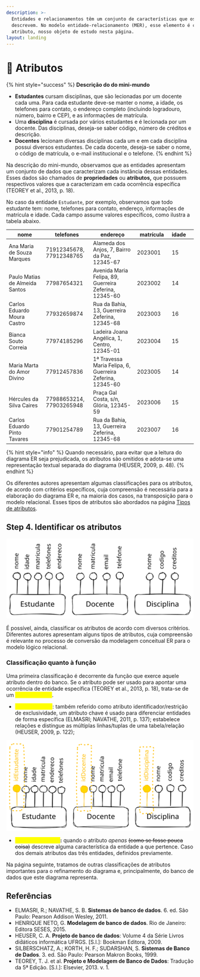 ```yaml
---
description: >-
  Entidades e relacionamentos têm um conjunto de características que os
  descrevem. No modelo entidade-relacionamento (MER), esse elemento é chamado de
  atributo, nosso objeto de estudo nesta página.
layout: landing
---
```


# 💪 Atributos

{% hint style="success" %}
**Descrição do do mini-mundo**

* **Estudantes** cursam disciplinas, que são lecionadas por um docente cada uma. Para cada estudante deve-se manter o nome, a idade, os telefones para contato, o endereço completo (incluindo logradouro, número, bairro e CEP), e as informações de matrícula.&#x20;
* Uma **disciplina** é cursada por vários estudantes e é lecionada por um docente. Das disciplinas, deseja-se saber código, número de créditos e descrição.
* **Docentes** lecionam diversas disciplinas cada um e em cada disciplina possui diversos estudantes. De cada docente, deseja-se saber o nome, o código de matrícula, o e-mail institucional e o telefone.
{% endhint %}

Na descrição do mini-mundo, observamos que as entidades apresentam um conjunto de dados que caracterizam cada instância dessas entidades. Esses dados são chamados de **propriedades** ou **atributos,** que possuem respectivos valores que a caracterizam em cada ocorrência específica (TEOREY et al., 2013, p. 18).

No caso da entidade `Estudante`, por exemplo, observamos que todo estudante tem: nome, telefones para contato, endereço, informações de matrícula e idade. Cada campo assume valores específicos, como ilustra a tabela abaixo.

<table><thead><tr><th width="185">nome</th><th width="148">telefones</th><th width="250">endereço</th><th width="135.33333333333331">matrícula</th><th data-type="number">idade</th><th data-hidden data-type="users" data-multiple></th></tr></thead><tbody><tr><td>Ana Maria de Souza Marques</td><td>71912345678, 77912348765</td><td>Alameda dos Anjos, 7, Bairro da Paz, 12345-67</td><td>2023001</td><td>15</td><td></td></tr><tr><td>Paulo Matias de Almeida Santos</td><td>77987654321</td><td>Avenida Maria Felipa, 89, Guerreira Zeferina, 12345-60</td><td>2023002</td><td>14</td><td></td></tr><tr><td>Carlos Eduardo Moura Castro</td><td>77932659874</td><td>Rua da Bahia, 13, Guerreira Zeferina, 12345-68</td><td>2023003</td><td>16</td><td></td></tr><tr><td>Bianca Souto Correia</td><td>77974185296</td><td>Ladeira Joana Angélica, 1, Centro, 12345-01</td><td>2023004</td><td>15</td><td></td></tr><tr><td>Maria Marta do Amor Divino</td><td>77912457836</td><td>1ª Travessa Maria Felipa, 6, Guerreira Zeferina, 12345-60 </td><td>2023005</td><td>14</td><td></td></tr><tr><td>Hércules da Silva Caires</td><td>77988653214, 77903265948</td><td>Praça Gal Costa, s/n, Glória, 12345-59</td><td>2023006</td><td>15</td><td></td></tr><tr><td>Carlos Eduardo Pinto Tavares</td><td>77901254789</td><td>Rua da Bahia, 13, Guerreira Zeferina, 12345-68</td><td>2023007</td><td>16</td><td></td></tr></tbody></table>

{% hint style="info" %}
Quando necessário, para evitar que a leitura do diagrama ER seja prejudicada, os atributos são omitidos e adota-se uma representação textual separada do diagrama (HEUSER, 2009, p. 48).
{% endhint %}

Os diferentes autores apresentam algumas classificações para os atributos, de acordo com critérios específicos, cuja compreensão é necessária para a elaboração do diagrama ER e, na maioria dos casos, na transposição para o modelo relacional. Esses tipos de atributos são abordados na página [Tipos de atributos](tipos-de-atributos.md).



## Step 4. Identificar os atributos

<img src="../../../.gitbook/assets/file.excalidraw (4) (1) (1).svg" alt="" class="gitbook-drawing">

É possível, ainda, classificar os atributos de acordo com diversos critérios. Diferentes autores apresentam alguns tipos de atributos, cuja compreensão é relevante no processo de conversão da modelagem conceitual ER para o modelo lógico relacional.&#x20;

### Classificação quanto à função

Uma primeira classificação é decorrente da função que exerce aquele atributo dentro do banco. Se o atributo pode ser usado para apontar uma ocorrência de entidade específica (TEOREY et al., 2013, p. 18), trata-se de um <mark style="color:yellow;">**atributo chave**</mark>.&#x20;

* <mark style="color:yellow;background-color:yellow;">**Atributo chave**</mark>: também referido como atributo identificador/restrição de exclusividade, um atributo chave é usado para diferenciar entidades de forma específica (ELMASRI; NAVATHE, 2011, p. 137); estabelece relações e distingue as múltiplas linhas/tuplas de uma tabela/relação (HEUSER, 2009, p. 122);&#x20;

<img src="../../../.gitbook/assets/file.excalidraw (13).svg" alt="Inseridos os atributos chaves de cada entidade." class="gitbook-drawing">

* <mark style="color:yellow;background-color:yellow;">**Atributo descritor**</mark>**:** quando o atributo _apenas_ ~~(como se fosse pouca coisa)~~ descreve alguma característica da entidade a que pertence. Caso dos demais atributos das três entidades, definidos previamente.

Na página seguinte, tratamos de outras classificações de atributos importantes para o refinamento do diagrama e, principalmente, do banco de dados que este diagrama representa.



## Referências

* ELMASRI, R.; NAVATHE, S. B. **Sistemas de banco de dados**. 6. ed. São Paulo: Pearson Addison Wesley, 2011.
* HENRIQUE NETO, G. **Modelagem de banco de dados**. Rio de Janeiro: Editora SESES, 2015.
* HEUSER, C. A. **Projeto de banco de dados**: Volume 4 da Série Livros did́áticos informática UFRGS. \[S.l.]: Bookman Editora, 2009.
* SILBERSCHATZ, A.; KORTH, H. F.; SUDARSHAN, S. **Sistemas de Banco de Dados**. 3. ed. São Paulo: Pearson Makron Books, 1999.
* TEOREY, T. J. et al. **Projeto e Modelagem de Banco de Dados**: Tradução da 5ª Edição. \[S.l.]: Elsevier, 2013. v. 1.
